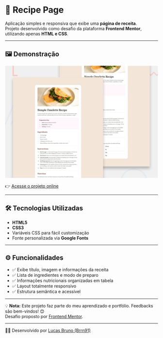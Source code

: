# 🍳 Recipe Page

Aplicação simples e responsiva que exibe uma **página de receita**.  
Projeto desenvolvido como desafio da plataforma **Frontend Mentor**, utilizando apenas **HTML e CSS**.

---

## 🖼️ Demonstração

![Screenshot do Projeto](preview.jpg)

👉 [Acesse o projeto online](https://brrn91.github.io/recipe-page-main/)

---

## 🛠️ Tecnologias Utilizadas

- **HTML5**
- **CSS3**
- Variáveis CSS para fácil customização
- Fonte personalizada via **Google Fonts**

---

## ⚙️ Funcionalidades

- ✅ Exibe título, imagem e informações da receita
- ✅ Lista de ingredientes e modo de preparo
- ✅ Informações nutricionais organizadas em tabela
- ✅ Layout totalmente responsivo
- ✅ Estrutura semântica e acessível

---

💡 **Nota:** Este projeto faz parte do meu aprendizado e portfólio. Feedbacks são bem-vindos! 😊  
Desafio proposto por [Frontend Mentor](https://www.frontendmentor.io/).

---

👨‍💻 Desenvolvido por [Lucas Bruno (Brrn91)](https://github.com/Brrn91)
